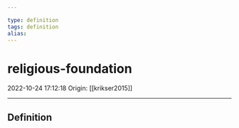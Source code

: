 ```yaml
---

type: definition
tags: definition
alias:
---
```


# religious-foundation

2022-10-24 17:12:18
Origin: [[krikser2015]]

---

## Definition
